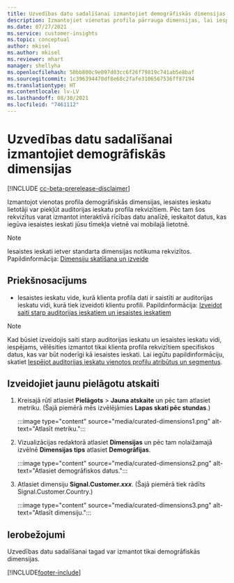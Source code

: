 ```yaml
---
title: Uzvedības datu sadalīšanai izmantojiet demogrāfiskās dimensijas (pārrauga dimensijas)
description: Izmantojiet vienotas profila pārrauga dimensijas, lai iespējotu auditorijas ieskatu klienta profila rekvizītus.
ms.date: 07/27/2021
ms.service: customer-insights
ms.topic: conceptual
author: mkisel
ms.author: mkisel
ms.reviewer: mhart
manager: shellyha
ms.openlocfilehash: 50bb800c9e097d03cc6f26f79819c741ab5e8baf
ms.sourcegitcommit: 1c396394470df8e68c2fafe3106567536ff87194
ms.translationtype: HT
ms.contentlocale: lv-LV
ms.lasthandoff: 08/30/2021
ms.locfileid: "7461112"
---
```

# <a name="use-demographic-dimensions-for-splitting-behavioral-data"></a>Uzvedības datu sadalīšanai izmantojiet demogrāfiskās dimensijas

[!INCLUDE [cc-beta-prerelease-disclaimer](includes/cc-beta-prerelease-disclaimer.md)]

Izmantojot vienotas profila demogrāfiskās dimensijas, iesaistes ieskatu lietotāji var piekļūt auditorijas ieskatu profila rekvizītiem. Pēc tam šos rekvizītus varat izmantot interaktīvā rīcības datu analīzē, ieskaitot datus, kas iegūva iesaistes ieskati jūsu tīmekļa vietnē vai mobilajā lietotnē.

>[!NOTE]
> Iesaistes ieskati ietver standarta dimensijas notikuma rekvizītos. Papildinformācija: [Dimensiju skatīšana un izveide](dimensions.md)

## <a name="prerequisite"></a>Priekšnosacījums

- Iesaistes ieskatu vide, kurā klienta profila dati ir saistīti ar auditorijas ieskatu vidi, kurā tiek izveidoti klientu profili. Papildinformācija: [Izveidot saiti starp auditorijas ieskatiem un iesaistes ieskatiem](integrate-audience-insights-engagement-insights.md)

> [!NOTE]
> Kad būsiet izveidojis saiti starp auditorijas ieskatu un iesaistes ieskatu vidi, iespējams, vēlēsities izmantot tikai klienta profila rekvizītiem specifiskos datus, kas var būt noderīgi kā iesaistes ieskati. Lai iegūtu papildinformāciju, skatiet [Iespējot auditorijas ieskatu vienotos profilu atribūtus un segmentus](integrate-audience-insights-engagement-insights.md#enable-audience-insights-unified-profiles-attributes-and-segments).<!--note from editor: Suggested. -->

## <a name="create-a-new-custom-report"></a>Izveidojiet jaunu pielāgotu atskaiti

1. Kreisajā rūtī atlasiet **Pielāgots** > **Jauna atskaite** un pēc tam atlasiet metriku. (Šajā piemērā mēs izvēlējāmies **Lapas skati pēc stundas**.)

    :::image type="content" source="media/curated-dimensions1.png" alt-text="Atlasīt metriku.":::

2. Vizualizācijas redaktorā atlasiet **Dimensijas** un pēc tam nolaižamajā izvēlnē **Dimensijas tips** atlasiet **Demogrāfijas**.

    :::image type="content" source="media/curated-dimensions2.png" alt-text="Atlasiet demogrāfiskos datus.":::

3. Atlasiet dimensiju **Signal.Customer.*xxx***. (Šajā piemērā tiek rādīts Signal.Customer.Country.)

    :::image type="content" source="media/curated-dimensions3.png" alt-text="Atlasīt dimensiju.":::
  
## <a name="limitations"></a>Ierobežojumi

Uzvedības datu sadalīšanai tagad var izmantot tikai demogrāfiskās dimensijas.


[!INCLUDE[footer-include](../includes/footer-banner.md)]
